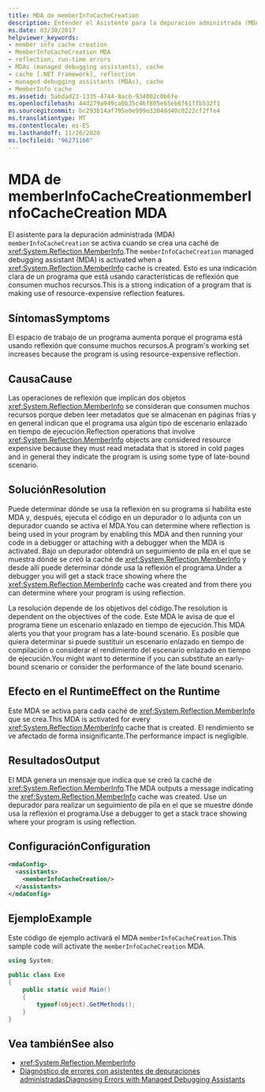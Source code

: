 ```yaml
---
title: MDA de memberInfoCacheCreation
description: Entender el Asistente para la depuración administrada (MDA) de memberInfoCacheCreation en .NET, que se activa cuando se crea una memoria caché MemberInfo.
ms.date: 03/30/2017
helpviewer_keywords:
- member info cache creation
- MemberInfoCacheCreation MDA
- reflection, run-time errors
- MDAs (managed debugging assistants), cache
- cache [.NET Framework], reflection
- managed debugging assistants (MDAs), cache
- MemberInfo cache
ms.assetid: 5abdad23-1335-4744-8acb-934002c0b6fe
ms.openlocfilehash: 44d279a949ca0b35c46f805e65eb6f61ffb532f1
ms.sourcegitcommit: bc293b14af795e0e999e3304dd40c0222cf2ffe4
ms.translationtype: MT
ms.contentlocale: es-ES
ms.lasthandoff: 11/26/2020
ms.locfileid: "96271166"
---
```

# <a name="memberinfocachecreation-mda"></a><span data-ttu-id="4d8e5-103">MDA de memberInfoCacheCreation</span><span class="sxs-lookup"><span data-stu-id="4d8e5-103">memberInfoCacheCreation MDA</span></span>

<span data-ttu-id="4d8e5-104">El asistente para la depuración administrada (MDA) `memberInfoCacheCreation` se activa cuando se crea una caché de <xref:System.Reflection.MemberInfo>.</span><span class="sxs-lookup"><span data-stu-id="4d8e5-104">The `memberInfoCacheCreation` managed debugging assistant (MDA) is activated when a <xref:System.Reflection.MemberInfo> cache is created.</span></span> <span data-ttu-id="4d8e5-105">Esto es una indicación clara de un programa que está usando características de reflexión que consumen muchos recursos.</span><span class="sxs-lookup"><span data-stu-id="4d8e5-105">This is a strong indication of a program that is making use of resource-expensive reflection features.</span></span>  
  
## <a name="symptoms"></a><span data-ttu-id="4d8e5-106">Síntomas</span><span class="sxs-lookup"><span data-stu-id="4d8e5-106">Symptoms</span></span>  

 <span data-ttu-id="4d8e5-107">El espacio de trabajo de un programa aumenta porque el programa está usando reflexión que consume muchos recursos.</span><span class="sxs-lookup"><span data-stu-id="4d8e5-107">A program's working set increases because the program is using resource-expensive reflection.</span></span>  
  
## <a name="cause"></a><span data-ttu-id="4d8e5-108">Causa</span><span class="sxs-lookup"><span data-stu-id="4d8e5-108">Cause</span></span>  

 <span data-ttu-id="4d8e5-109">Las operaciones de reflexión que implican dos objetos <xref:System.Reflection.MemberInfo> se consideran que consumen muchos recursos porque deben leer metadatos que se almacenan en páginas frías y en general indican que el programa usa algún tipo de escenario enlazado en tiempo de ejecución.</span><span class="sxs-lookup"><span data-stu-id="4d8e5-109">Reflection operations that involve <xref:System.Reflection.MemberInfo> objects are considered resource expensive because they must read metadata that is stored in cold pages and in general they indicate the program is using some type of late-bound scenario.</span></span>  
  
## <a name="resolution"></a><span data-ttu-id="4d8e5-110">Solución</span><span class="sxs-lookup"><span data-stu-id="4d8e5-110">Resolution</span></span>  

 <span data-ttu-id="4d8e5-111">Puede determinar dónde se usa la reflexión en su programa si habilita este MDA y, después, ejecuta el código en un depurador o lo adjunta con un depurador cuando se activa el MDA.</span><span class="sxs-lookup"><span data-stu-id="4d8e5-111">You can determine where reflection is being used in your program by enabling this MDA and then running your code in a debugger or attaching with a debugger when the MDA is activated.</span></span> <span data-ttu-id="4d8e5-112">Bajo un depurador obtendrá un seguimiento de pila en el que se muestra dónde se creó la caché de <xref:System.Reflection.MemberInfo> y desde allí puede determinar dónde usa la reflexión el programa.</span><span class="sxs-lookup"><span data-stu-id="4d8e5-112">Under a debugger you will get a stack trace showing where the <xref:System.Reflection.MemberInfo> cache was created and from there you can determine where your program is using reflection.</span></span>  
  
 <span data-ttu-id="4d8e5-113">La resolución depende de los objetivos del código.</span><span class="sxs-lookup"><span data-stu-id="4d8e5-113">The resolution is dependent on the objectives of the code.</span></span> <span data-ttu-id="4d8e5-114">Este MDA le avisa de que el programa tiene un escenario enlazado en tiempo de ejecución.</span><span class="sxs-lookup"><span data-stu-id="4d8e5-114">This MDA alerts you that your program has a late-bound scenario.</span></span> <span data-ttu-id="4d8e5-115">Es posible que quiera determinar si puede sustituir un escenario enlazado en tiempo de compilación o considerar el rendimiento del escenario enlazado en tiempo de ejecución.</span><span class="sxs-lookup"><span data-stu-id="4d8e5-115">You might want to determine if you can substitute an early-bound scenario or consider the performance of the late bound scenario.</span></span>  
  
## <a name="effect-on-the-runtime"></a><span data-ttu-id="4d8e5-116">Efecto en el Runtime</span><span class="sxs-lookup"><span data-stu-id="4d8e5-116">Effect on the Runtime</span></span>  

 <span data-ttu-id="4d8e5-117">Este MDA se activa para cada caché de <xref:System.Reflection.MemberInfo> que se crea.</span><span class="sxs-lookup"><span data-stu-id="4d8e5-117">This MDA is activated for every <xref:System.Reflection.MemberInfo> cache that is created.</span></span> <span data-ttu-id="4d8e5-118">El rendimiento se ve afectado de forma insignificante.</span><span class="sxs-lookup"><span data-stu-id="4d8e5-118">The performance impact is negligible.</span></span>  
  
## <a name="output"></a><span data-ttu-id="4d8e5-119">Resultados</span><span class="sxs-lookup"><span data-stu-id="4d8e5-119">Output</span></span>  

 <span data-ttu-id="4d8e5-120">El MDA genera un mensaje que indica que se creó la caché de <xref:System.Reflection.MemberInfo>.</span><span class="sxs-lookup"><span data-stu-id="4d8e5-120">The MDA outputs a message indicating the <xref:System.Reflection.MemberInfo> cache was created.</span></span> <span data-ttu-id="4d8e5-121">Use un depurador para realizar un seguimiento de pila en el que se muestre dónde usa la reflexión el programa.</span><span class="sxs-lookup"><span data-stu-id="4d8e5-121">Use a debugger to get a stack trace showing where your program is using reflection.</span></span>  
  
## <a name="configuration"></a><span data-ttu-id="4d8e5-122">Configuración</span><span class="sxs-lookup"><span data-stu-id="4d8e5-122">Configuration</span></span>  
  
```xml  
<mdaConfig>  
  <assistants>  
    <memberInfoCacheCreation/>  
  </assistants>  
</mdaConfig>  
```  
  
## <a name="example"></a><span data-ttu-id="4d8e5-123">Ejemplo</span><span class="sxs-lookup"><span data-stu-id="4d8e5-123">Example</span></span>  

 <span data-ttu-id="4d8e5-124">Este código de ejemplo activará el MDA `memberInfoCacheCreation`.</span><span class="sxs-lookup"><span data-stu-id="4d8e5-124">This sample code will activate the `memberInfoCacheCreation` MDA.</span></span>  
  
```csharp
using System;  
  
public class Exe  
{  
    public static void Main()  
    {  
        typeof(object).GetMethods();  
    }  
}  
```  
  
## <a name="see-also"></a><span data-ttu-id="4d8e5-125">Vea también</span><span class="sxs-lookup"><span data-stu-id="4d8e5-125">See also</span></span>

- <xref:System.Reflection.MemberInfo>
- [<span data-ttu-id="4d8e5-126">Diagnóstico de errores con asistentes de depuraciones administradas</span><span class="sxs-lookup"><span data-stu-id="4d8e5-126">Diagnosing Errors with Managed Debugging Assistants</span></span>](diagnosing-errors-with-managed-debugging-assistants.md)
